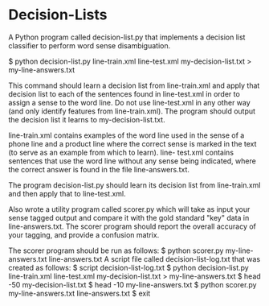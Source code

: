 # Decision-Lists
A Python program called decision-list.py that implements a decision list classifier to perform word sense disambiguation. 


$ python decision-list.py line-train.xml line-test.xml my-decision-list.txt > my-line-answers.txt

This command should learn a decision list from line-train.xml and apply that decision list to each of the sentences found in line-test.xml in order to assign a sense to the word line. Do not use line-test.xml in any other way (and only identify features from line-train.xml). The program should output the decision list it learns to my-decision-list.txt. 


line-train.xml contains examples of the word line used in the sense of a phone line and a product line where the correct sense is marked in the text (to serve as an example from which to learn). line- test.xml contains sentences that use the word line without any sense being indicated, where the correct answer is found in the file line-answers.txt. 


The program decision-list.py should learn its decision list from line-train.xml and then apply that to line-test.xml.


Also wrote a utility program called scorer.py which will take as input your sense tagged output and compare it with the gold standard "key" data in line-answers.txt. The scorer program should report the overall accuracy of your tagging, and provide a confusion matrix.


The scorer program should be run as follows:
$ python scorer.py my-line-answers.txt line-answers.txt
A script file called decision-list-log.txt that was created as follows:
$ script decision-list-log.txt
$ python decision-list.py line-train.xml line-test.xml my-decision-list.txt > my-line-answers.txt
$ head -50 my-decision-list.txt
$ head -10 my-line-answers.txt
$ python scorer.py my-line-answers.txt line-answers.txt
$ exit
